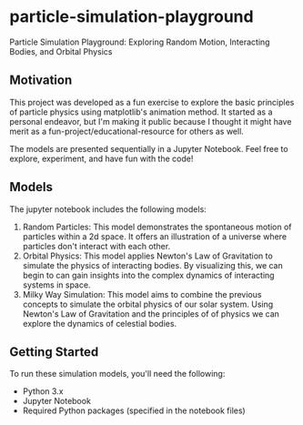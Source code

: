 # particle-simulation-playground
Particle Simulation Playground: Exploring Random Motion, Interacting Bodies, and Orbital Physics

## Motivation

This project was developed as a fun exercise to explore the basic principles of particle physics using matplotlib's animation method. It started as a personal endeavor, but I'm making it public because I thought it might have merit as a fun-project/educational-resource for others as well. 

The models are presented sequentially in a Jupyter Notebook. Feel free to explore, experiment, and have fun with the code!

## Models

The jupyter notebook includes the following models:

1. Random Particles: This model demonstrates the spontaneous motion of particles within a 2d space. It offers an illustration of a universe where particles don't interact with each other.
2. Orbital Physics: This model applies Newton's Law of Gravitation to simulate the physics of interacting bodies. By visualizing this, we can begin to can gain insights into the complex dynamics of interacting systems in space.
3. Milky Way Simulation: This model aims to combine the previous concepts to simulate the orbital physics of our solar system. Using Newton's Law of Gravitation and the principles of of physics we can explore the dynamics of celestial bodies.

## Getting Started

To run these simulation models, you'll need the following:

- Python 3.x
- Jupyter Notebook
- Required Python packages (specified in the notebook files)
